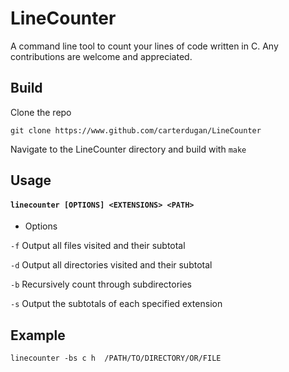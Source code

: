 # LineCounter
A command line tool to count your lines of code written in C.
Any contributions are welcome and appreciated.

## Build

Clone the repo

`git clone https://www.github.com/carterdugan/LineCounter`

Navigate to the LineCounter directory and build with `make`

## Usage
#### `linecounter [OPTIONS] <EXTENSIONS> <PATH>`

  * Options


  `-f` Output all files visited and their subtotal

  `-d` Output all directories visited and their subtotal

  `-b` Recursively count through subdirectories

  `-s` Output the subtotals of each specified extension

## Example
`linecounter -bs c h  /PATH/TO/DIRECTORY/OR/FILE`
